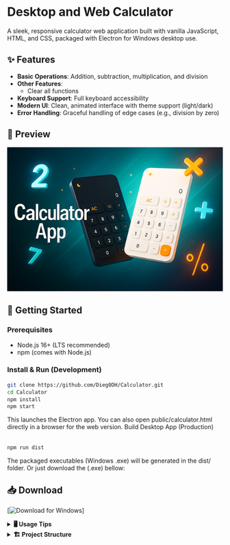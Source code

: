# Desktop and Web Calculator

A sleek, responsive calculator web application built with vanilla JavaScript, HTML, and CSS, packaged with Electron for Windows desktop use.

## ✨ Features

- **Basic Operations**: Addition, subtraction, multiplication, and division
- **Other Features**:
  - Clear all functions
- **Keyboard Support**: Full keyboard accessibility
- **Modern UI**: Clean, animated interface with theme support (light/dark)
- **Error Handling**: Graceful handling of edge cases (e.g., division by zero)

## 📸 Preview

<p align="center">
  <img src="Calculator/public/image.png" alt="Calculator App banner showing light and dark themes" />
</p>

## 🚀 Getting Started

### Prerequisites

- Node.js 16+ (LTS recommended)
- npm (comes with Node.js)

### Install & Run (Development)

```bash
git clone https://github.com/Dieg0DH/Calculator.git
cd Calculator
npm install
npm start
```

This launches the Electron app. You can also open public/calculator.html directly in a browser for the web version.
Build Desktop App (Production)

```Bash

npm run dist
```

The packaged executables (Windows .exe) will be generated in the dist/ folder. Or just download the (.exe) bellow:

## 📥 Download

  [![Download for Windows](https://github.com/Dieg0DH/Calculator/commits/v1.0.0)]

<details>
  <summary><strong>🖥️ Usage Tips</strong></summary>

  <br>
  🎹 Click buttons or use your keyboard for fast input.

  <ul>
    <li>Use the number buttons (0–9) to input numbers</li>
    <li>Use <kbd>+</kbd>, <kbd>-</kbd>, <kbd>*</kbd>, <kbd>/</kbd> for basic arithmetic</li>
    <li>Press <kbd>=</kbd> or <kbd>Enter</kbd> to see the result</li>
    <li>Press <kbd>Backspace</kbd> to delete the last digit</li>
    <li>Press <kbd>AC</kbd> or <kbd>Escape</kbd> to clear all</li>
  </ul>
</details>



<details>
  <summary><strong>🏗️ Project Structure</strong></summary>

  <br>

  ```text
  Calculator/
  ├── 📁 Calculator/
  │   ├── 📁 src/
  │   │   ├── 📁 assets/
  │   │   │   └── 📁 styles/
  │   │   │       ├── 📄 reset.css
  │   │   │       ├── 📄 calculator.css
  │   │   │       └── 📁 font/
  │   │   │           ├── 📁 css/
  │   │   │           └── 📁 webfonts/
  │   │
  │   │   └── 📁 js/
  │   │       ├── 📄 app.js
  │   │       ├── 📄 calculator.js
  │   │       ├── 📄 ui.js
  │   │       ├── 📄 constants.js
  │   │       ├── 📄 theme.js
  │   │       └── 📁 utils/
  │   │           └── 📄 utils.js
  │   │
  │   └── 📁 public/
  │       ├── 📄 calculator.html
  │       ├── 🖼️ favicon.ico
  │       └── 🖼️ image.png
  │
  ├── 📄 .gitignore
  ├── 📄 main.js
  ├── 📄 package.json
  └── 📄 README.md
